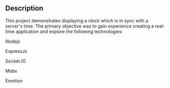 ## Description
This project demonstrates displaying a clock which is in sync with a server's time.
The primary objective was to gain experience creating a real-time application and explore the following technologies:

Nodejs

ExpressJs

Socket.IO

Mobx

Emotion
